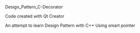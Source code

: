 Design_Pattern_C-Decorator

Code created with Qt Creator

An attempt to learn Design Pattern with C++
Using smart pointer